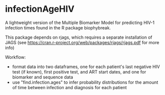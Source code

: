 # infectionAgeHIV
A lightweight version of the Multiple Biomarker Model for predicting HIV-1 infection times found in the R package biophybreak.

This package depends on rjags, which requires a separate installation of JAGS (see https://cran.r-project.org/web/packages/rjags/rjags.pdf for more info)

Workflow:
- format data into two dataframes, one for each patient's last negative HIV test (if known), first positive test, and ART start dates, and one for biomarker and sequence data
- use "find.infection.ages" to infer probability distributions for the amount of time between infection and diagnosis for each patient
